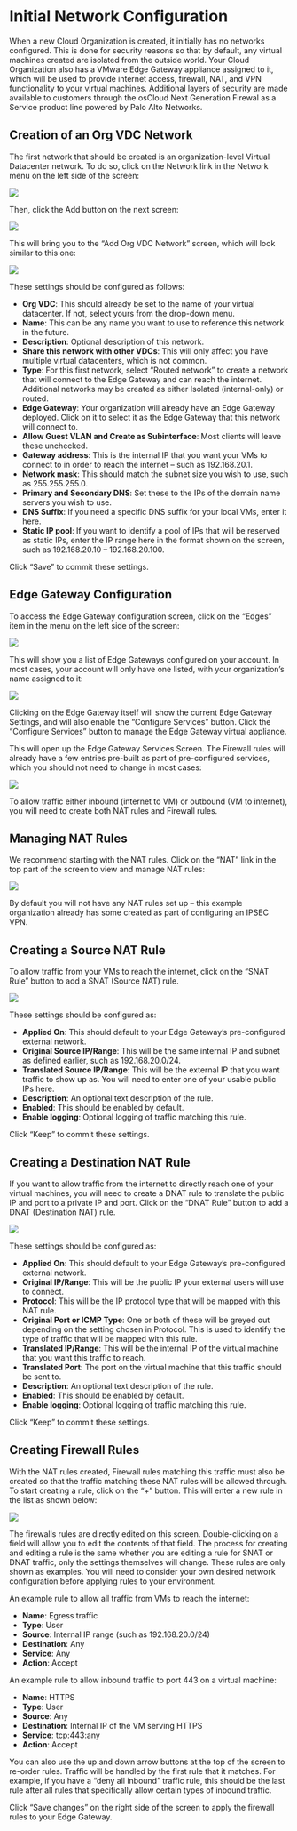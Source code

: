 # Initial Network Configuration
When a new Cloud Organization is created, it initially has no networks configured.  This is done for security reasons so that by default, any virtual machines created are isolated from the outside world.  Your Cloud Organization also has a VMware Edge Gateway appliance assigned to it, which will be used to provide internet access, firewall, NAT, and VPN functionality to your virtual machines. Additional layers of security are made available to customers through the osCloud Next Generation Firewal as a Service product line powered by Palo Alto Networks.

## Creation of an Org VDC Network
The first network that should be created is an organization-level Virtual Datacenter network.  To do so, click on the Network link in the Network menu on the left side of the screen:

![](assets/2-network.png)

Then, click the Add button on the next screen:

![](assets/3-network-add.png)

This will bring you to the “Add Org VDC Network” screen, which will look similar to this one:

![](assets/4-network-orgvdc-add.png)

These settings should be configured as follows:
- **Org VDC**: This should already be set to the name of your virtual datacenter. If not, select yours from the drop-down menu.
- **Name**: This can be any name you want to use to reference this network in the future.
- **Description**: Optional description of this network.
- **Share this network with other VDCs**: This will only affect you have multiple virtual datacenters, which is not common.
- **Type**: For this first network, select “Routed network” to create a network that will connect to the Edge Gateway and can reach the internet. Additional networks may be created as either Isolated (internal-only) or routed.
- **Edge Gateway**: Your organization will already have an Edge Gateway deployed. Click on it to select it as the Edge Gateway that this network will connect to.
- **Allow Guest VLAN and Create as Subinterface**: Most clients will leave these unchecked.
- **Gateway address**: This is the internal IP that you want your VMs to connect to in order to reach the internet – such as 192.168.20.1.
- **Network mask**: This should match the subnet size you wish to use, such as 255.255.255.0.
- **Primary and Secondary DNS**: Set these to the IPs of the domain name servers you wish to use.
- **DNS Suffix**: If you need a specific DNS suffix for your local VMs, enter it here.
- **Static IP pool**: If you want to identify a pool of IPs that will be reserved as static IPs, enter the IP range here in the format shown on the screen, such as 192.168.20.10 – 192.168.20.100.

Click “Save” to commit these settings.

## Edge Gateway Configuration
To access the Edge Gateway configuration screen, click on the “Edges” item in the menu on the left side of the screen:

![](assets/5-edge-gateway.png)

This will show you a list of Edge Gateways configured on your account. In most cases, your account will only have one listed, with your organization’s name assigned to it:

![](assets/6-edge-summary.png)

Clicking on the Edge Gateway itself will show the current Edge Gateway Settings, and will also enable the “Configure Services” button. Click the “Configure Services” button to manage the Edge Gateway virtual appliance.

This will open up the Edge Gateway Services Screen. The Firewall rules will already have a few entries pre-built as part of pre-configured services, which you should not need to change in most cases:

![](assets/7-edge-firewall.png)

To allow traffic either inbound (internet to VM) or outbound (VM to internet), you will need to create both NAT rules and Firewall rules.

## Managing NAT Rules
We recommend starting with the NAT rules. Click on the “NAT” link in the top part of the screen to view and manage NAT rules:

![](assets/8-edge-nat.png)

By default you will not have any NAT rules set up – this example organization already has some created as part of configuring an IPSEC VPN.

## Creating a Source NAT Rule
To allow traffic from your VMs to reach the internet, click on the “SNAT Rule” button to add a SNAT (Source NAT) rule.

![](assets/9-edge-snat.png)

These settings should be configured as:
- **Applied On**: This should default to your Edge Gateway’s pre-configured external network.
- **Original Source IP/Range**: This will be the same internal IP and subnet as defined earlier, such as 192.168.20.0/24.
- **Translated Source IP/Range**: This will be the external IP that you want traffic to show up as. You will need to enter one of your usable public IPs here.
- **Description**: An optional text description of the rule.
- **Enabled**: This should be enabled by default.
- **Enable logging**: Optional logging of traffic matching this rule.

Click “Keep” to commit these settings.

## Creating a Destination NAT Rule
If you want to allow traffic from the internet to directly reach one of your virtual machines, you will need to create a DNAT rule to translate the public IP and port to a private IP and port. Click on the “DNAT Rule” button to add a DNAT (Destination NAT) rule.

![](assets/10-edge-dnat.png)

These settings should be configured as:
- **Applied On**: This should default to your Edge Gateway’s pre-configured external network.
- **Original IP/Range**: This will be the public IP your external users will use to connect.
- **Protocol**: This will be the IP protocol type that will be mapped with this NAT rule.
- **Original Port or ICMP Type**: One or both of these will be greyed out depending on the setting chosen in Protocol. This is used to identify the type of traffic that will be mapped with this rule.
- **Translated IP/Range**: This will be the internal IP of the virtual machine that you want this traffic to reach.
- **Translated Port**: The port on the virtual machine that this traffic should be sent to.
- **Description**: An optional text description of the rule.
- **Enabled**: This should be enabled by default.
- **Enable logging**: Optional logging of traffic matching this rule.

Click “Keep” to commit these settings.

## Creating Firewall Rules
With the NAT rules created, Firewall rules matching this traffic must also be created so that the traffic matching these NAT rules will be allowed through. To start creating a rule, click on the “+” button. This will enter a new rule in the list as shown below:

![](assets/11-edge-firewall.png)

The firewalls rules are directly edited on this screen.  Double-clicking on a field will allow you to edit the contents of that field.  The process for creating and editing a rule is the same whether you are editing a rule for SNAT or DNAT traffic, only the settings themselves will change.  These rules are only shown as examples. You will need to consider your own desired network configuration before applying rules to your environment.

An example rule to allow all traffic from VMs to reach the internet:
- **Name**: Egress traffic
- **Type**: User
- **Source**: Internal IP range (such as 192.168.20.0/24)
- **Destination**: Any
- **Service**: Any
- **Action**: Accept

An example rule to allow inbound traffic to port 443 on a virtual machine:
- **Name**: HTTPS
- **Type**: User
- **Source**: Any
- **Destination**: Internal IP of the VM serving HTTPS
- **Service**: tcp:443:any
- **Action**: Accept

You can also use the up and down arrow buttons at the top of the screen to re-order rules.  Traffic will be handled by the first rule that it matches.  For example, if you have a “deny all inbound” traffic rule, this should be the last rule after all rules that specifically allow certain types of inbound traffic.

Click “Save changes” on the right side of the screen to apply the firewall rules to your Edge Gateway.
